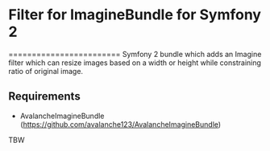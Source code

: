 # Filter for ImagineBundle for Symfony 2
========================
Symfony 2 bundle which adds an Imagine filter which can resize images based on a width or height while constraining ratio of original image.  

Requirements
--------------------------------
* AvalancheImagineBundle (https://github.com/avalanche123/AvalancheImagineBundle)

TBW
